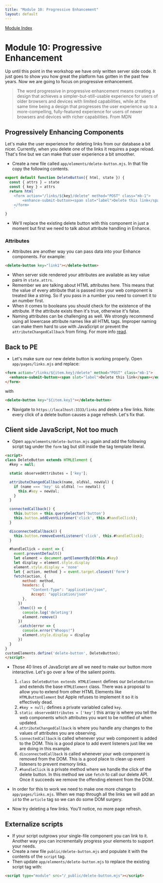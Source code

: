 ```yaml
---
title: "Module 10: Progressive Enhancement"
layout: default
---
```



[Module Index](/enhance-workshop)

# Module 10: Progressive Enhancement

Up until this point in the workshop we have only written server side code. It just goes to show you how great the platform has gotten in the past few years. Now we are going to focus on progressive enhancement.

> The word progressive in progressive enhancement means creating a design that achieves a simpler-but-still-usable experience for users of older browsers and devices with limited capabilities, while at the same time being a design that progresses the user experience up to a more-compelling, fully-featured experience for users of newer browsers and devices with richer capabilities.
> From MDN

## Progressively Enhancing Components

Let's make the user experience for deleting links from our database a bit nicer. Currently, when you delete one of the links it requires a page reload. That's fine but we can make that user experience a bit smoother.

- Create a new file called `app/elements/delete-button.mjs`. In that file copy the following contents.

```javascript
export default function DeleteButton({ html, state }) {
  const { attrs } = state
  const { key } = attrs
  return html`
    <form action="/links/${key}/delete" method="POST" class="mb-1">
        <enhance-submit-button><span slot="label">Delete this link</span></enhance-submit-button>
    </form>
    `
}
```

- We'll replace the existing delete button with this component in just a moment but first we need to talk about attribute handling in Enhance.

### Attributes

- Attributes are another way you can pass data into your Enhance components. For example:

```html
<delete-button key="link1"></delete-button>
```
- When server side rendered your attributes are available as key value pairs in `state.attrs`.
- Remember we are talking about HTML attributes here. This means that the value of every attribute that is passed into your web component is treated like a string. So if you pass in a number you need to convert it to an number first.
- When it comes to booleans you should check for the existence of the attribute. If the attribute exists then it's true, otherwise it's false.
- Naming attributes can be challenging as well. We strongly recommend using all lowercase attribute names like all HTML tags. Improper naming can make them hard to use with JavaScript or prevent the `attributeChangedCallback` from firing. For more info [read](https://enhance.dev/docs/learn/concepts/state/attributes#naming-attributes).

## Back to PE

- Let's make sure our new delete button is working properly. Open `app/pages/links.mjs` and replace:

```html
<form action="/links/${item.key}/delete" method="POST" class="mb-1">
  <enhance-submit-button><span slot="label">Delete this link</span></enhance-submit-button>
</form>
```

with

```html
<delete-button key="${item.key}"></delete-button>
```

- Navigate to `https://localhost:3333/links` and delete a few links. Note: every click of a delete button causes a page refresh. Let's fix that.

## Client side JavaScript, Not too much

- Open `app/elements/delete-button.mjs` again and add the following script tag under the `form` tag but still inside the tag template literal.

```html
<script>
class DeleteButton extends HTMLElement {
  #key = null;

  static observedAttributes = ['key'];

  attributeChangedCallback(name, oldVal, newVal) {
    if (name === 'key' && oldVal !== newVal) {
      this.#key = newVal;
    }
  }

  connectedCallback() {
    this.button = this.querySelector('button')
    this.button.addEventListener('click', this.#handleClick);
  }

  disconnectedCallback() {
    this.button.removeEventListener('click', this.#handleClick);
  }

  #handleClick = event => {
    event.preventDefault()
    let element = document.getElementById(this.#key)
    let display = element.style.display
    element.style.display = 'none'
    let { action, method } = event.target.closest('form')
    fetch(action, {
        method: method,
        headers: {
            "Content-Type": "application/json",
            Accept: "application/json"
        },
      })
      .then(() => {
        console.log('deleting')
        element.remove()
      })
      .catch(error => {
        console.error("Whoops!")
        element.style.display = display
      })
  }
}
customElements.define('delete-button', DeleteButton);
</script>
```

- Those 40 lines of JavaScript are all we need to make our button more interactive. Let's go over a few of the salient points.

  1. `class DeleteButton extends HTMLElement` defines our `DeleteButton` and extends the base `HTMLElement` class. There was a proposal to allow you to extend from other HTML Elements like `HTMLButtonElement` but Apple refuses to implement it so it is effectively dead.
  2. `#key = null;` defines a private variabled called `key`.
  3. `static observedAttributes = ['key']` this array is where you tell the web components which attributes you want to be notified of when updated.
  4. `attributeChangedCallback` is where you handle any changes to the values of attributes you are observing.
  5. `connectedCallback` is called whenever your web component is added to the DOM. This is a good place to add event listeners just like we are doing in this example.
  6. `disconnectedCallback` is called whenever your web component is removed from the DOM. This is a good place to clean up event listeners to prevent memory links.
  7. `#handleClick` is a private method where we handle the click of the delete button. In this method we use `fetch` to call our delete API. Once it succeeds we remove the offending element from the DOM.

- In order for this to work we need to make one more change to `app/pages/links.mjs`. When we map through all the links we will add an `id` to the `article` tag so we can do some DOM surgery.
- Now try deleting a few links. You'll notice, no more page refresh.

## Externalize scripts

- If your script outgrows your single-file component you can link to it. Another way you can incrementally progress your elements to support your needs.
- Create a new file `public/delete-button.mjs` and populate it with the contents of the `script` tag.
- Then update `app/elements/delete-button.mjs` to replace the existing script tag with:

```html
<script type="module" src="/_public/delete-button.mjs"></script>
```

